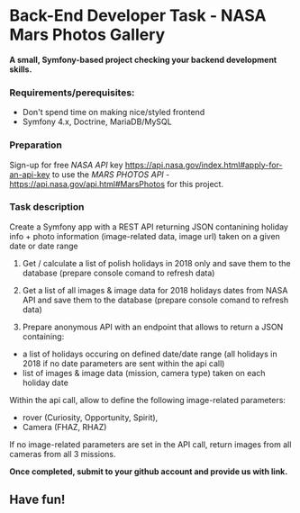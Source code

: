 # Back-End Developer Task -  NASA Mars Photos Gallery

**A small, Symfony-based project checking your backend development skills.** 



### Requirements/perequisites:
* Don't spend time on making nice/styled frontend
* Symfony 4.x, Doctrine, MariaDB/MySQL



### Preparation
Sign-up for free *NASA API* key https://api.nasa.gov/index.html#apply-for-an-api-key
to use the *MARS PHOTOS API* - https://api.nasa.gov/api.html#MarsPhotos for this project.






### Task description
Create a Symfony app with a REST API returning JSON contanining holiday info + photo information (image-related data, image url) taken on a given date or date range



1. Get / calculate a list of polish holidays in 2018 only and save them to the database (prepare console comand to refresh data)

2. Get a list of all images & image data for 2018 holidays dates from NASA API and save them to the database (prepare console comand to refresh data)

3. Prepare anonymous API with an endpoint that allows to return a JSON containing:

* a list of holidays occuring on defined date/date range (all holidays in 2018 if no date parameters are sent within the api call)
* list of images & image data (mission, camera type) taken on each holiday date

Within the api call, allow to define the following image-related parameters:
* rover (Curiosity, Opportunity, Spirit), 
* Camera (FHAZ, RHAZ)

If no image-related parameters are set in the API call, return images from all cameras from all 3 missions.




**Once completed, submit to your github account and provide us with link.**

## Have fun!
